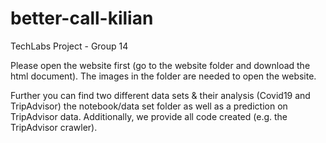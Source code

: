 # better-call-kilian
TechLabs Project - Group 14

Please open the website first (go to the website folder and download the html document). The images in the folder are needed to open the website.

Further you can find two different data sets & their analysis (Covid19 and TripAdvisor) the notebook/data set folder as well as a prediction on TripAdvisor data. Additionally, we provide all code created (e.g. the TripAdvisor crawler).
